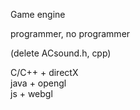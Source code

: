 
Game engine

programmer, no programmer

(delete ACsound.h, cpp) 

C/C++ + directX<br>
java + opengl<br>
js + webgl<br>
